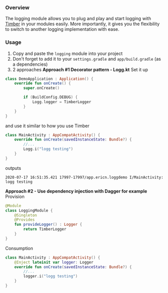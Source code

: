### Overview
The logging module allows you to plug and play and start logging with [Timber](https://github.com/JakeWharton/timber) in your modules easily.
More importantly, it gives you the flexibility to switch to another logging implementation with ease.

### Usage
1. Copy and paste the `logging` module into your project
2. Don't forget to add it to your `settings.gradle` and `app/build.gradle` (as a dependencies)
3. 2 approaches
**Approach #1 Decorator pattern - Logg.kt**
Set it up
```kotlin
class DemoApplication : Application() {
    override fun onCreate() {
        super.onCreate()

        if (BuildConfig.DEBUG) {
            Logg.logger = TimberLogger
        }
    }
}
```
and use it similar to how you use Timber
```kotlin
class MainActivity : AppCompatActivity() {
    override fun onCreate(savedInstanceState: Bundle?) {
        //...
        Logg.i("logg testing")
    }
}
```
outputs
```
2020-07-17 16:51:35.421 17997-17997/app.ericn.loggdemo I/MainActivity: logg testing
```
**Approach #2 - Use dependency injection with Dagger for example**
Provision
```kotlin
@Module
class LoggingModule {
    @Singleton
    @Provides
    fun provideLogger() : Logger {
        return TimberLogger
    }
}
```
Consumption
```kotlin
class MainActivity : AppCompatActivity() {
    @Inject lateinit var logger: Logger
    override fun onCreate(savedInstanceState: Bundle?) {
        //...
        logger.i("logg testing")
    }
}
```
